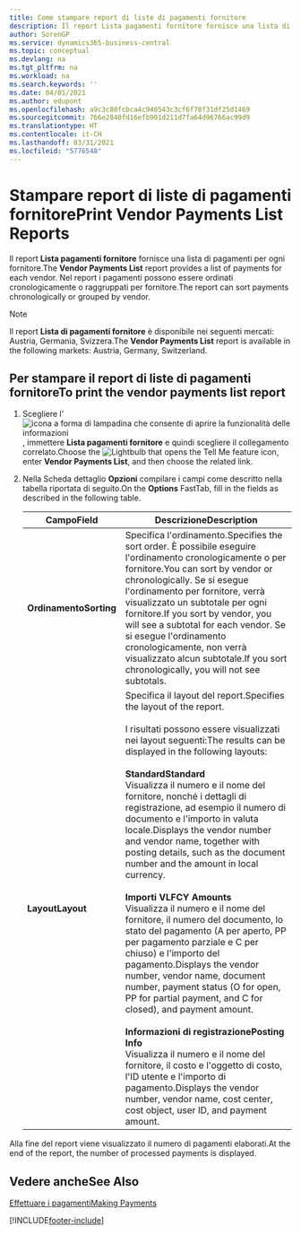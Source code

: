 ```yaml
---
title: Come stampare report di liste di pagamenti fornitore
description: Il report Lista pagamenti fornitore fornisce una lista di pagamenti per ogni fornitore. Nel report i pagamenti possono essere ordinati cronologicamente o raggruppati per fornitore.
author: SorenGP
ms.service: dynamics365-business-central
ms.topic: conceptual
ms.devlang: na
ms.tgt_pltfrm: na
ms.workload: na
ms.search.keywords: ''
ms.date: 04/01/2021
ms.author: edupont
ms.openlocfilehash: a9c3c80fcbca4c948543c3cf6f78f31df25d1469
ms.sourcegitcommit: 766e2840fd16efb901d211d7fa64d96766ac99d9
ms.translationtype: HT
ms.contentlocale: it-CH
ms.lasthandoff: 03/31/2021
ms.locfileid: "5776548"
---
```

# <a name="print-vendor-payments-list-reports"></a><span data-ttu-id="70658-104">Stampare report di liste di pagamenti fornitore</span><span class="sxs-lookup"><span data-stu-id="70658-104">Print Vendor Payments List Reports</span></span>

<span data-ttu-id="70658-105">Il report **Lista pagamenti fornitore** fornisce una lista di pagamenti per ogni fornitore.</span><span class="sxs-lookup"><span data-stu-id="70658-105">The **Vendor Payments List** report provides a list of payments for each vendor.</span></span> <span data-ttu-id="70658-106">Nel report i pagamenti possono essere ordinati cronologicamente o raggruppati per fornitore.</span><span class="sxs-lookup"><span data-stu-id="70658-106">The report can sort payments chronologically or grouped by vendor.</span></span>  

> [!NOTE]
> <span data-ttu-id="70658-107">Il report **Lista di pagamenti fornitore** è disponibile nei seguenti mercati: Austria, Germania, Svizzera.</span><span class="sxs-lookup"><span data-stu-id="70658-107">The **Vendor Payments List** report is available in the following markets: Austria, Germany, Switzerland.</span></span>

## <a name="to-print-the-vendor-payments-list-report"></a><span data-ttu-id="70658-108">Per stampare il report di liste di pagamenti fornitore</span><span class="sxs-lookup"><span data-stu-id="70658-108">To print the vendor payments list report</span></span>  

1. <span data-ttu-id="70658-109">Scegliere l'![icona a forma di lampadina che consente di aprire la funzionalità delle informazioni](../../media/ui-search/search_small.png "Informazioni sull'operazione che si desidera eseguire"), immettere **Lista pagamenti fornitore** e quindi scegliere il collegamento correlato.</span><span class="sxs-lookup"><span data-stu-id="70658-109">Choose the ![Lightbulb that opens the Tell Me feature](../../media/ui-search/search_small.png "Tell me what you want to do") icon, enter **Vendor Payments List**, and then choose the related link.</span></span>  
2. <span data-ttu-id="70658-110">Nella Scheda dettaglio **Opzioni** compilare i campi come descritto nella tabella riportata di seguito.</span><span class="sxs-lookup"><span data-stu-id="70658-110">On the **Options** FastTab, fill in the fields as described in the following table.</span></span>  

    |<span data-ttu-id="70658-111">Campo</span><span class="sxs-lookup"><span data-stu-id="70658-111">Field</span></span>|<span data-ttu-id="70658-112">Descrizione</span><span class="sxs-lookup"><span data-stu-id="70658-112">Description</span></span>|  
    |---------------------------------|---------------------------------------|  
    |<span data-ttu-id="70658-113">**Ordinamento**</span><span class="sxs-lookup"><span data-stu-id="70658-113">**Sorting**</span></span>|<span data-ttu-id="70658-114">Specifica l'ordinamento.</span><span class="sxs-lookup"><span data-stu-id="70658-114">Specifies the sort order.</span></span> <span data-ttu-id="70658-115">È possibile eseguire l'ordinamento cronologicamente o per fornitore.</span><span class="sxs-lookup"><span data-stu-id="70658-115">You can sort by vendor or chronologically.</span></span> <span data-ttu-id="70658-116">Se si esegue l'ordinamento per fornitore, verrà visualizzato un subtotale per ogni fornitore.</span><span class="sxs-lookup"><span data-stu-id="70658-116">If you sort by vendor, you will see a subtotal for each vendor.</span></span> <span data-ttu-id="70658-117">Se si esegue l'ordinamento cronologicamente, non verrà visualizzato alcun subtotale.</span><span class="sxs-lookup"><span data-stu-id="70658-117">If you sort chronologically, you will not see subtotals.</span></span>|  
    |<span data-ttu-id="70658-118">**Layout**</span><span class="sxs-lookup"><span data-stu-id="70658-118">**Layout**</span></span>|<span data-ttu-id="70658-119">Specifica il layout del report.</span><span class="sxs-lookup"><span data-stu-id="70658-119">Specifies the layout of the report.</span></span><br /><br /> <span data-ttu-id="70658-120">I risultati possono essere visualizzati nei layout seguenti:</span><span class="sxs-lookup"><span data-stu-id="70658-120">The results can be displayed in the following layouts:</span></span><br /><br /> <span data-ttu-id="70658-121">**Standard**</span><span class="sxs-lookup"><span data-stu-id="70658-121">**Standard**</span></span><br /> <span data-ttu-id="70658-122">Visualizza il numero e il nome del fornitore, nonché i dettagli di registrazione, ad esempio il numero di documento e l'importo in valuta locale.</span><span class="sxs-lookup"><span data-stu-id="70658-122">Displays the vendor number and vendor name, together with posting details, such as the document number and the amount in local currency.</span></span><br /><br /> <span data-ttu-id="70658-123">**Importi VL**</span><span class="sxs-lookup"><span data-stu-id="70658-123">**FCY Amounts**</span></span><br /> <span data-ttu-id="70658-124">Visualizza il numero e il nome del fornitore, il numero del documento, lo stato del pagamento (A per aperto, PP per pagamento parziale e C per chiuso) e l'importo del pagamento.</span><span class="sxs-lookup"><span data-stu-id="70658-124">Displays the vendor number, vendor name, document number, payment status (O for open, PP for partial payment, and C for closed), and payment amount.</span></span><br /><br /> <span data-ttu-id="70658-125">**Informazioni di registrazione**</span><span class="sxs-lookup"><span data-stu-id="70658-125">**Posting Info**</span></span><br /> <span data-ttu-id="70658-126">Visualizza il numero e il nome del fornitore, il costo e l'oggetto di costo, l'ID utente e l'importo di pagamento.</span><span class="sxs-lookup"><span data-stu-id="70658-126">Displays the vendor number, vendor name, cost center, cost object, user ID, and payment amount.</span></span>|  

 <span data-ttu-id="70658-127">Alla fine del report viene visualizzato il numero di pagamenti elaborati.</span><span class="sxs-lookup"><span data-stu-id="70658-127">At the end of the report, the number of processed payments is displayed.</span></span>  

## <a name="see-also"></a><span data-ttu-id="70658-128">Vedere anche</span><span class="sxs-lookup"><span data-stu-id="70658-128">See Also</span></span>

[<span data-ttu-id="70658-129">Effettuare i pagamenti</span><span class="sxs-lookup"><span data-stu-id="70658-129">Making Payments</span></span>](../../payables-make-payments.md)


[!INCLUDE[footer-include](../../includes/footer-banner.md)]